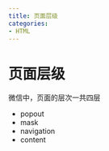 ```yaml
---
title: 页面层级
categories: 
- HTML
---
```


# 页面层级

微信中，页面的层次一共四层

- popout
- mask
- navigation
- content


